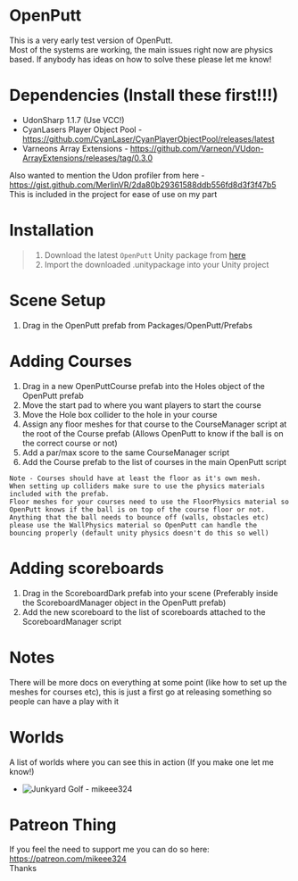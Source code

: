 # OpenPutt

This is a very early test version of OpenPutt.  
Most of the systems are working, the main issues right now are physics based. If anybody has ideas on how to solve these please let me know!

# Dependencies (Install these first!!!)
- UdonSharp 1.1.7 (Use VCC!)
- CyanLasers Player Object Pool - https://github.com/CyanLaser/CyanPlayerObjectPool/releases/latest
- Varneons Array Extensions - https://github.com/Varneon/VUdon-ArrayExtensions/releases/tag/0.3.0

Also wanted to mention the Udon profiler from here - https://gist.github.com/MerlinVR/2da80b29361588ddb556fd8d3f3f47b5  
This is included in the project for ease of use on my part  

# Installation
> 1. Download the latest `OpenPutt` Unity package from [here](https://github.com/mikeee324/OpenPutt/releases/latest)
> 2. Import the downloaded .unitypackage into your Unity project

# Scene Setup
1. Drag in the OpenPutt prefab from Packages/OpenPutt/Prefabs

# Adding Courses
1. Drag in a new OpenPuttCourse prefab into the Holes object of the OpenPutt prefab
2. Move the start pad to where you want players to start the course
3. Move the Hole box collider to the hole in your course
4. Assign any floor meshes for that course to the CourseManager script at the root of the Course prefab (Allows OpenPutt to know if the ball is on the correct course or not)
6. Add a par/max score to the same CourseManager script
5. Add the Course prefab to the list of courses in the main OpenPutt script

```
Note - Courses should have at least the floor as it's own mesh.
When setting up colliders make sure to use the physics materials included with the prefab.
Floor meshes for your courses need to use the FloorPhysics material so OpenPutt knows if the ball is on top of the course floor or not.
Anything that the ball needs to bounce off (walls, obstacles etc) please use the WallPhysics material so OpenPutt can handle the bouncing properly (default unity physics doesn't do this so well)
```

# Adding scoreboards
1. Drag in the ScoreboardDark prefab into your scene (Preferably inside the ScoreboardManager object in the OpenPutt prefab)
2. Add the new scoreboard to the list of scoreboards attached to the ScoreboardManager script

# Notes
There will be more docs on everything at some point (like how to set up the meshes for courses etc), this is just a first go at releasing something so people can have a play with it

# Worlds
A list of worlds where you can see this in action (If you make one let me know!)
- ![Junkyard Golf - mikeee324](https://vrchat.com/home/launch?worldId=wrld_d62918a1-9172-40cd-93a9-5d8546dad6cf)

# Patreon Thing
If you feel the need to support me you can do so here: https://patreon.com/mikeee324  
Thanks
